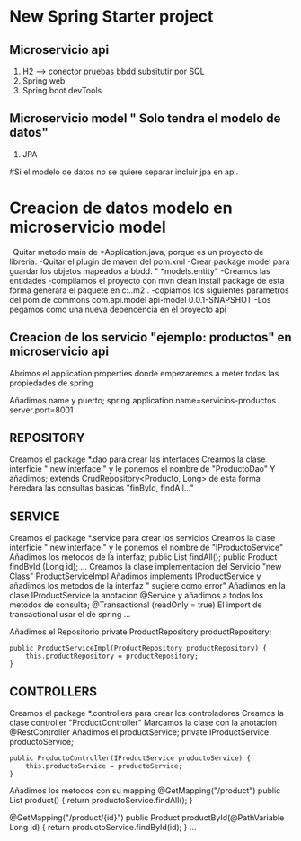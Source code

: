 # New Spring Starter project

## Microservicio api

1. H2 --> conector pruebas bbdd subsitutir por SQL
2. Spring web
3. Spring boot devTools 


## Microservicio model " Solo tendra el modelo de datos"
1. JPA

#Si el modelo de datos no se quiere separar incluir jpa en api.



# Creacion de datos modelo en microservicio model

-Quitar metodo main de *Application.java, porque es un proyecto de libreria.
-Quitar el plugin de maven del pom.xml
-Crear package model para guardar los objetos mapeados a bbdd. " *models.entity"
-Creamos las entidades
-compilamos el proyecto con mvn clean install package de esta forma generara el paquete en c:..m2..
-copiamos los siguientes parametros del pom de commons
	<groupId>com.api.model</groupId>
	<artifactId>api-model</artifactId>
	<version>0.0.1-SNAPSHOT</version>
-Los pegamos como una nueva depencencia en el proyecto api



## Creacion de los servicio "ejemplo: productos" en microservicio api

Abrimos el application.properties donde empezaremos a meter todas las propiedades de spring

Añadimos name y puerto;
spring.application.name=servicios-productos
server.port=8001

## REPOSITORY
Creamos el package *.dao para crear las interfaces
Creamos la clase interficie " new interface " y le ponemos el nombre de "ProductoDao"
Y añadimos; 
	extends CrudRepository<Producto, Long> de esta forma heredara las consultas basicas "finById, findAll..."

## SERVICE
Creamos el package *.service para crear los servicios
Creamos la clase interficie " new interface " y le ponemos el nombre de "IProductoService"
Añadimos los metodos de la interfaz;
		public List<Product> findAll();
		public Product findById (Long id);
		...
Creamos la clase implementacion del Servicio "new Class" ProductServiceImpl
Añadimos implements IProductService y añadimos los metodos de la interfaz " sugiere como error"
Añadimos en la clase IProductService la anotacion @Service y añadimos a todos los metodos de consulta;
@Transactional (readOnly = true)
El import de transactional usar el de spring
...

Añadimos el Repositorio
	private ProductRepository productRepository;
	
	public ProductServiceImpl(ProductRepository productRepository) {
		this.productRepository = productRepository;
	}

	
	
## CONTROLLERS
Creamos el package *.controllers para crear los controladores
Creamos la clase controller "ProductController"
Marcamos la clase con la anotacion @RestController
Añadimos el productService;
	private IProductService productoService;
	
	public ProductoController(IProductService productoService) {
		this.productoService = productoService;
	}

Añadimos los metodos con su mapping
@GetMapping("/product")
	public List<Product> product() {
		return productoService.findAll();
	}

@GetMapping("/product/{id}")
	public Product productById(@PathVariable Long id) {
		return productoService.findById(id);
	}
...


